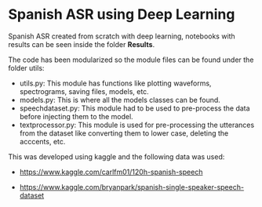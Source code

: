 # Spanish ASR using Deep Learning
Spanish ASR created from scratch with deep learning, notebooks with results can be seen inside the folder **Results**.

The code has been modularized so the module files can be found under the folder utils:

* utils.py: This module has functions like plotting waveforms, spectrograms, saving files, models, etc.
* models.py: This is where all the models classes can be found.
* speechdataset.py: This module had to be used to pre-process the data before injecting them to the model.
* textprocessor.py: This module is used for pre-processing the utterances from the dataset like converting them to lower case, deleting the acccents, etc.

This was developed using kaggle and the following data was used:

* https://www.kaggle.com/carlfm01/120h-spanish-speech

* https://www.kaggle.com/bryanpark/spanish-single-speaker-speech-dataset

